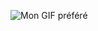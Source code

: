 
<!--Lofiboy-->
![Mon GIF préféré](https://media.giphy.com/media/MT5UUV1d4CXE2A37Dg/giphy.gif)

<div align="center">
  
